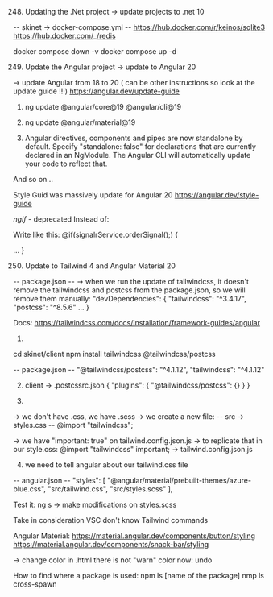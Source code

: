 248. Updating the .Net project
-> update projects to .net 10

-- skinet -> docker-compose.yml --
https://hub.docker.com/r/keinos/sqlite3
https://hub.docker.com/_/redis 

docker compose down -v
docker compose up -d


249. Update the Angular project
-> update to Angular 20

-> update Angular from 18 to 20 ( can be other instructions so look at the update guide !!!)
https://angular.dev/update-guide

1. ng update @angular/core@19 @angular/cli@19

2. ng update @angular/material@19

3. Angular directives, components and pipes are now standalone by default. 
Specify "standalone: false" for declarations that are currently declared in an NgModule. 
The Angular CLI will automatically update your code to reflect that.

And so on... 


Style Guid was massively update for Angular 20
https://angular.dev/style-guide


*ngIf* - deprecated
Instead of:
<section *ngIf="!signalrService.orderSignal()" class="bg-white py-16">

Write like this:
@if(signalrService.orderSignal();)
{
    <section class="bg-white py-16">
    ...
}


250. Update to Tailwind 4 and Angular Material 20

-- package.json --
-> when we run the update of tailwindcss, it doesn't remove the 
tailwindcss and postcss from the package.json, so we will remove them manually:
 "devDependencies": {
"tailwindcss": "^3.4.17",
"postcss": "^8.5.6"
...
 }

Docs:
https://tailwindcss.com/docs/installation/framework-guides/angular

1. 
cd skinet/client
npm install tailwindcss @tailwindcss/postcss

-- package.json --
"@tailwindcss/postcss": "^4.1.12",
"tailwindcss": "^4.1.12"

2. client -> .postcssrc.json
{
  "plugins": {
    "@tailwindcss/postcss": {}
  }
}

3.  
-> we don't have .css, we have .scss
-> we create a new file:
-- src -> styles.css --
@import "tailwindcss";

-> we have "important: true" on tailwind.config.json.js
-> to replicate that in our style.css:
@import "tailwindcss" important;
-> tailwind.config.json.js

4. we need to tell angular about our tailwind.css file

-- angular.json --
"styles": [
    "@angular/material/prebuilt-themes/azure-blue.css",
    "src/tailwind.css",
    "src/styles.scss"
],

Test it:
ng s
-> make modifications on styles.scss

Take in consideration VSC don't know Tailwind commands 

Angular Material:
https://material.angular.dev/components/button/styling
https://material.angular.dev/components/snack-bar/styling


-> change color in .html
there is not "warn" color now:  <mat-icon color="warn">undo</mat-icon>

How to find where a package is used:
npm ls [name of the package]
nmp ls cross-spawn